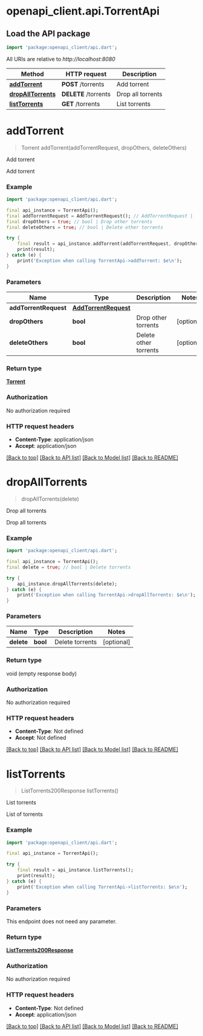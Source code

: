 # openapi_client.api.TorrentApi

## Load the API package
```dart
import 'package:openapi_client/api.dart';
```

All URIs are relative to *http://localhost:8080*

Method | HTTP request | Description
------------- | ------------- | -------------
[**addTorrent**](TorrentApi.md#addtorrent) | **POST** /torrents | Add torrent
[**dropAllTorrents**](TorrentApi.md#dropalltorrents) | **DELETE** /torrents | Drop all torrents
[**listTorrents**](TorrentApi.md#listtorrents) | **GET** /torrents | List torrents


# **addTorrent**
> Torrent addTorrent(addTorrentRequest, dropOthers, deleteOthers)

Add torrent

Add torrent

### Example
```dart
import 'package:openapi_client/api.dart';

final api_instance = TorrentApi();
final addTorrentRequest = AddTorrentRequest(); // AddTorrentRequest | 
final dropOthers = true; // bool | Drop other torrents
final deleteOthers = true; // bool | Delete other torrents

try {
    final result = api_instance.addTorrent(addTorrentRequest, dropOthers, deleteOthers);
    print(result);
} catch (e) {
    print('Exception when calling TorrentApi->addTorrent: $e\n');
}
```

### Parameters

Name | Type | Description  | Notes
------------- | ------------- | ------------- | -------------
 **addTorrentRequest** | [**AddTorrentRequest**](AddTorrentRequest.md)|  | 
 **dropOthers** | **bool**| Drop other torrents | [optional] 
 **deleteOthers** | **bool**| Delete other torrents | [optional] 

### Return type

[**Torrent**](Torrent.md)

### Authorization

No authorization required

### HTTP request headers

 - **Content-Type**: application/json
 - **Accept**: application/json

[[Back to top]](#) [[Back to API list]](../README.md#documentation-for-api-endpoints) [[Back to Model list]](../README.md#documentation-for-models) [[Back to README]](../README.md)

# **dropAllTorrents**
> dropAllTorrents(delete)

Drop all torrents

Drop all torrents

### Example
```dart
import 'package:openapi_client/api.dart';

final api_instance = TorrentApi();
final delete = true; // bool | Delete torrents

try {
    api_instance.dropAllTorrents(delete);
} catch (e) {
    print('Exception when calling TorrentApi->dropAllTorrents: $e\n');
}
```

### Parameters

Name | Type | Description  | Notes
------------- | ------------- | ------------- | -------------
 **delete** | **bool**| Delete torrents | [optional] 

### Return type

void (empty response body)

### Authorization

No authorization required

### HTTP request headers

 - **Content-Type**: Not defined
 - **Accept**: Not defined

[[Back to top]](#) [[Back to API list]](../README.md#documentation-for-api-endpoints) [[Back to Model list]](../README.md#documentation-for-models) [[Back to README]](../README.md)

# **listTorrents**
> ListTorrents200Response listTorrents()

List torrents

List of torrents

### Example
```dart
import 'package:openapi_client/api.dart';

final api_instance = TorrentApi();

try {
    final result = api_instance.listTorrents();
    print(result);
} catch (e) {
    print('Exception when calling TorrentApi->listTorrents: $e\n');
}
```

### Parameters
This endpoint does not need any parameter.

### Return type

[**ListTorrents200Response**](ListTorrents200Response.md)

### Authorization

No authorization required

### HTTP request headers

 - **Content-Type**: Not defined
 - **Accept**: application/json

[[Back to top]](#) [[Back to API list]](../README.md#documentation-for-api-endpoints) [[Back to Model list]](../README.md#documentation-for-models) [[Back to README]](../README.md)

